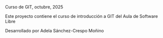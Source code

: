 Curso de GIT, octubre, 2025

Este proyecto contiene el curso de introducción a GIT del Aula de Software Libre

Desarrollado por Adela Sánchez-Crespo Moñino
